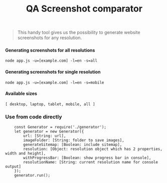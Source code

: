 <p align="center">
    <h1 align="center">
    QA Screenshot comparator
    </h1>
    <br>
</p>

> This handy tool gives us the possibility to generate website screenshots for any resolution.

###




#### Generating screenshots for all resolutions

```
node app.js -u=[example.com] -l=en -s=all
```

#### Generating screenshots for single resolution

```
node app.js -u=[example.com] -l=en -s=mobile
```

#### Available sizes

``
[ desktop, laptop, tablet, mobile, all ]
``

### Use from code directly
```
    const Generator = require('./generator');
    let generator = new Generator({
        url: [String: url],
        imageFolder: [String: folder to save images],
        generateSitemap: [Boolean: include sitemap],
        resolution: [Object: resolution object which has 2 properties, width and height],
        withProgressBar: [Boolean: show progress bar in console],
        resolutionName: [String: current resolution name for console output]
    });
    generator.run();

```